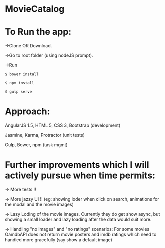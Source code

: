 # MovieCatalog

# To Run the app:

->Clone OR Download.

->Go to root folder (using nodeJS prompt).

->Run  

    $ bower install
  
    $ npm install
  
    $ gulp serve
  

# Approach: 
AngularJS 1.5, HTML 5, CSS 3, Bootstrap (development)

Jasmine, Karma, Protractor (unit tests)

Gulp, Bower, npm (task mgmt)

# Further improvements which I will actively pursue when time permits:
-> More tests !!

-> More jazzy UI !! (eg: showing loder when click on search, animations for the modal and the movie images)

-> Lazy Loding of the movie images. Currently they do get show async, but showing a small loader and lazy loading after the data would suit more.

-> Handling "no images" and "no ratings" scenarios: For some movies OamdbAPI does not return movie posters and imdb ratings which need to handled more gracefully (say show a default image) 
